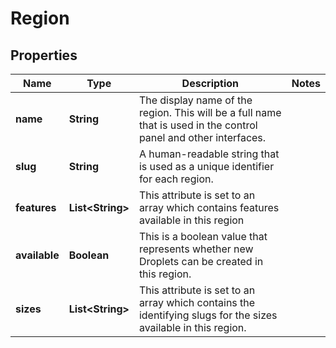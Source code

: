 

# Region


## Properties

| Name | Type | Description | Notes |
|------------ | ------------- | ------------- | -------------|
|**name** | **String** | The display name of the region.  This will be a full name that is used in the control panel and other interfaces. |  |
|**slug** | **String** | A human-readable string that is used as a unique identifier for each region. |  |
|**features** | **List&lt;String&gt;** | This attribute is set to an array which contains features available in this region |  |
|**available** | **Boolean** | This is a boolean value that represents whether new Droplets can be created in this region. |  |
|**sizes** | **List&lt;String&gt;** | This attribute is set to an array which contains the identifying slugs for the sizes available in this region. |  |



